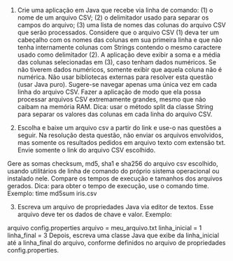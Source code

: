 1. Crie uma aplicação em Java que recebe via linha de comando: (1) o nome de um arquivo CSV; (2) o delimitador usado para separar os campos do arquivo; (3) uma lista de nomes das colunas do arquivo CSV que serão processados. Considere que o arquivo CSV (1) deva ter um cabeçalho com os nomes das colunas em sua primeira linha e que não tenha internamente colunas com Strings contendo o mesmo caractere usado como delimitador (2). A aplicação deve exibir a soma e a média das colunas selecionadas em (3), caso tenham dados numéricos. Se não tiverem dados numéricos, somente exibir que aquela coluna não é numérica. Não usar bibliotecas externas para resolver esta questão (usar Java puro). Sugere-se navegar apenas uma única vez em cada linha do arquivo CSV. Fazer a aplicação de modo que ela possa processar arquivos CSV extremamente grandes, mesmo que não caibam na memória RAM. Dica: usar o método split da classe String para separar os valores das colunas em cada linha do arquivo CSV.

2. Escolha e baixe um arquivo csv a partir do link e use-o nas questões a seguir. Na resolução desta questão, não enviar os arquivos envolvidos, mas somente os resultados pedidos em arquivo texto com extensão txt. Envie somente o link do arquivo CSV escolhido.

Gere as somas checksum, md5, sha1 e sha256 do arquivo csv escolhido, usando utilitários de linha de comando do próprio sistema operacional ou instalado nele.
Compare os tempos de execução e tamanhos dos arquivos gerados. Dica: para obter o tempo de execução, use o comando time.
Exemplo: time md5sum iris.csv

3. Escreva um arquivo de propriedades Java via editor de textos. Esse arquivo deve ter os dados de chave e valor. Exemplo:

arquivo config.properties
arquivo = meu_arquivo.txt
linha_inicial = 1
linha_final = 3
Depois, escreva uma classe Java que exibe da linha_inicial até a linha_final do arquivo, conforme definidos no arquivo de propriedades config.properties.
